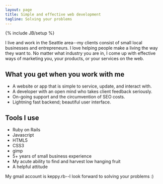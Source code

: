 ```yaml
---
layout: page
title: Simple and effective web development
tagline: Solving your problems
---
```

{% include JB/setup %}

I live and work in the Seattle area--my clients consist of small local businesses and entrepreneurs. I love helping people make a living the way they want to. No matter what industry you are in, I come up with effective ways of marketing you, your products, or your services on the web.

## What you get when you work with me
<ul>
<li>A website or app that is simple to service, update, and interact with.</li>
<li>A developer with an open mind who takes client feedback seriously.</li>
<li>On-going support and the circumvention of SEO costs.</li>
<li>Lightning fast backend; beautiful user interface.</li>
</ul>

## Tools I use
<ul>
<li>Ruby on Rails</li>
<li>Javascript</li>
<li>HTML5</li>
<li>CSS3</li>
<li>gimp</li>
<li>5+ years of small business experience</li>
<li>My acute ability to find and harvest low hanging fruit</li>
<li>A helpful attitude</li>
</ul>
My gmail account is keppy.rb--I look forward to solving your problems :)

